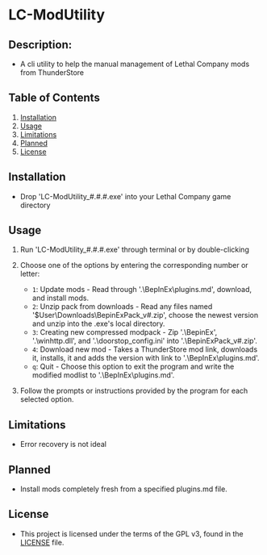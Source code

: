 
# LC-ModUtility

## Description:

- A cli utility to help the manual management of Lethal Company mods from ThunderStore

## Table of Contents

1. [Installation](#installation)
2. [Usage](#usage)
3. [Limitations](#limitations)
4. [Planned](#planned)
5. [License](#license)



## Installation

- Drop 'LC-ModUtility_#.#.#.exe' into your Lethal Company game directory

## Usage

1. Run 'LC-ModUtility_#.#.#.exe' through terminal or by double-clicking
2. Choose one of the options by entering the corresponding number or letter:

    - `1`: Update mods - Read through '.\BepInEx\plugins.md', download, and install mods.
    - `2`: Unzip pack from downloads - Read any files named '\$User\Downloads\BepinExPack_v#.zip', 
   choose the newest version and unzip into the .exe's local directory.
    - `3`: Creating new compressed modpack - Zip '.\BepinEx\', '.\winhttp.dll', and '.\doorstop_config.ini' into 
   '.\BepinExPack_v#.zip'.
    - `4`: Download new mod - Takes a ThunderStore mod link, downloads it, installs, it and adds the version with 
   link to '.\BepInEx\plugins.md'.
    - `q`: Quit - Choose this option to exit the program and write the modified modlist to '.\BepInEx\plugins.md'.
   
3. Follow the prompts or instructions provided by the program for each selected option.

## Limitations

- Error recovery is not ideal

## Planned

- Install mods completely fresh from a specified plugins.md file.

## License

- This project is licensed under the terms of the GPL v3, found in the [LICENSE](LICENSE) file.

